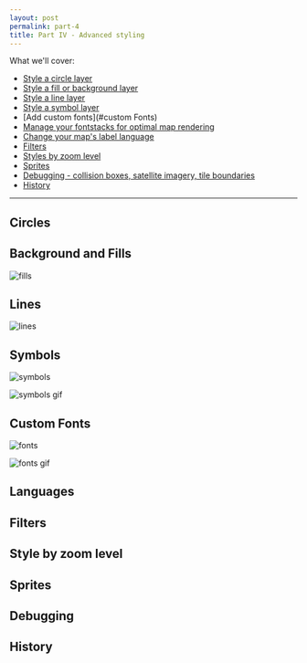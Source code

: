 ```yaml
---
layout: post
permalink: part-4
title: Part IV - Advanced styling
---
```

What we'll cover:

- [Style a circle layer](#circles)
- [Style a fill or background layer](#fills)
- [Style a line layer](#lines)
- [Style a symbol layer](#symbols)
- [Add custom fonts](#custom Fonts)
- [Manage your fontstacks for optimal map rendering](#)
- [Change your map's label language](#languages)
- [Filters](#filters)
- [Styles by zoom level ](#style-by-zoom-level)
- [Sprites](#sprites)
- [Debugging - collision boxes, satellite imagery, tile boundaries](#debugging)
- [History](#history)

<hr>

## Circles

## Background and Fills

![fills]({{site.baseurl}}/assets/studio/editor-direct-select.gif)

## Lines
![lines]({{site.baseurl}}/assets/studio/editor-line-options.png)

## Symbols

![symbols]({{site.baseurl}}/assets/studio/editor-symbol-layer_data.png)

![symbols gif]({{site.baseurl}}/assets/studio/editor-symbol-icon.gif)



## Custom Fonts

![fonts]({{site.baseurl}}/assets/studio/edit-symbol-text-uploadfonts.png)

![fonts gif]({{site.baseurl}}/assets/studio/editor-access-custom-fonts.gif)

## Languages

## Filters

## Style by zoom level

## Sprites

## Debugging

## History

